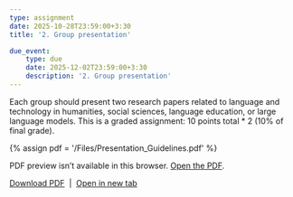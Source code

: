 ```yaml
---
type: assignment
date: 2025-10-28T23:59:00+3:30
title: '2. Group presentation'

due_event: 
    type: due
    date: 2025-12-02T23:59:00+3:30
    description: '2. Group presentation'
---
```

Each group should present two research papers related to language and technology in humanities, social sciences, language education, or large language models. This is a graded assignment: 10 points total * 2 (10% of final grade).

{% assign pdf = '/Files/Presentation_Guidelines.pdf' %}

<!-- Inline preview (with fallback) -->
<object
  data="{{ pdf | relative_url }}"
  type="application/pdf"
  width="100%"
  height="800">
  <p>
    PDF preview isn’t available in this browser.
    <a href="{{ pdf | relative_url }}" target="_blank" rel="noopener">Open the PDF</a>.
  </p>
</object>

<!-- Download + open in new tab -->
<p>
  <a href="{{ pdf | relative_url }}" download>Download PDF</a>
  &nbsp;|&nbsp;
  <a href="{{ pdf | relative_url }}" target="_blank" rel="noopener">Open in new tab</a>
</p>
